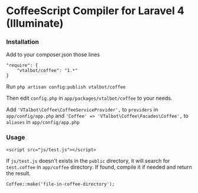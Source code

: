 # CoffeeScript Compiler for Laravel 4 (Illuminate)

### Installation

Add to your composer.json those lines

    "require": {
        "vtalbot/coffee": "1.*"
    }

Run `php artisan config:publish vtalbot/coffee`

Then edit `config.php` in `app/packages/vtalbot/coffee` to your needs.

Add `'VTalbot\Coffee\CoffeeServiceProvider',` to `providers` in `app/config/app.php`
and `'Coffee' => 'VTalbot\Coffee\Facades\Coffee',` to `aliases` in `app/config/app.php`

### Usage

    <script src="js/test.js"></script>

If `js/test.js` doesn't exists in the `public` directory, it will search for `test.coffee` in `app/coffee` directory.
If found, compile it if needed and return the result.

    Coffee::make('file-in-coffee-directory');
